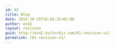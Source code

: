 ```yaml
---
id: 62
title: Blog
date: 2019-10-25T16:26:31+02:00
author: ex42
layout: revision
guid: http://ex42.kulturbiz.com/61-revision-v1/
permalink: /61-revision-v1/
---
```

